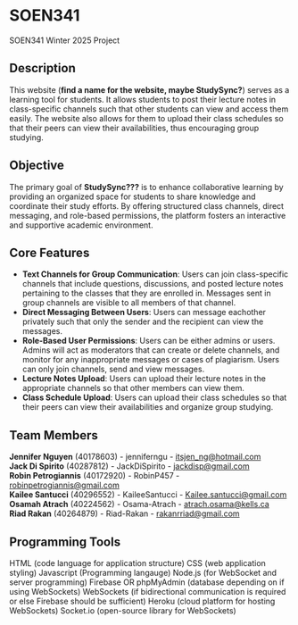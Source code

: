 # SOEN341

SOEN341 Winter 2025 Project 






## Description
This website (**find a name for the website, maybe StudySync?**) serves as a learning tool for students. It allows students to post their lecture notes in class-specific channels such that other students can view and access them easily. The website also allows for them to upload their class schedules so that their peers can view their availabilities, thus encouraging group studying. 

## Objective
The primary goal of **StudySync???** is to enhance collaborative learning by providing an organized space for students to share knowledge and coordinate their study efforts. By offering structured class channels, direct messaging, and role-based permissions, the platform fosters an interactive and supportive academic environment.


## Core Features
- **Text Channels for Group Communication**: Users can join class-specific channels that include questions, discussions, and posted lecture notes pertaining to the classes that they are enrolled in. Messages sent in group channels are visible to all members of that channel.
- **Direct Messaging Between Users**: Users can message eachother privately such that only the sender and the recipient can view the messages.
- **Role-Based User Permissions**: Users can be either admins or users. Admins will act as moderators that can create or delete channels, and monitor for any inappropriate messages or cases of plagiarism. Users can only join channels, send and view messages.
- **Lecture Notes Upload**: Users can upload their lecture notes in the appropriate channels so that other members can view them.
- **Class Schedule Upload**: Users can upload their class schedules so that their peers can view their availabilities and organize group studying.

## Team Members
**Jennifer Nguyen** (40178603) - jenniferngu - itsjen_ng@hotmail.com    
**Jack Di Spirito** (40287812) - JackDiSpirito - jackdisp@gmail.com    
**Robin Petrogiannis** (40172920) - RobinP457 - robinpetrogiannis@gmail.com    
**Kailee Santucci** (40296552) - KaileeSantucci - Kailee.santucci@gmail.com    
**Osamah Atrach** (40224562) -  Osama-Atrach - atrach.osama@kells.ca    
**Riad Rakan** (40264879)  -    Riad-Rakan - rakanrriad@gmail.com    


## Programming Tools
HTML (code language for application structure)
CSS (web application styling)
Javascript (Programming langauge)
Node.js (for WebSocket and server programming)
Firebase OR phpMyAdmin (database depending on if using WebSockets)
WebSockets (if bidirectional communication is required or else Firebase should be sufficient)
Heroku (cloud platform for hosting WebSockets)
Socket.io (open-source library for WebSockets)
